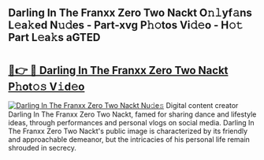 ## Darling In The Franxx Zero Two Nackt O𝚗𝚕yf𝚊ns L𝚎a𝚔ed N𝚞𝚍es - Part-xvg P𝚑𝚘tos Vi𝚍𝚎o - H𝚘𝚝 Part L𝚎a𝚔s aGTED

# <h2><a href="http://kf9fk9.oniu.top/?m=Darling+In+The+Franxx+Zero+Two+Nackt">🔗👉 🔴 Darling In The Franxx Zero Two Nackt P𝚑ot𝚘𝚜 V𝚒d𝚎o</a></h2>

[![Darling In The Franxx Zero Two Nackt Nu𝚍e𝚜](https://i.imgur.com/0qMVB7G.gif)](http://kf9fk9.oniu.top/?m=Darling+In+The+Franxx+Zero+Two+Nackt)
Digital content creator Darling In The Franxx Zero Two Nackt, famed for sharing dance and lifestyle ideas, through performances and personal vlogs on social media. Darling In The Franxx Zero Two Nackt's public image is characterized by its friendly and approachable demeanor, but the intricacies of his personal life remain shrouded in secrecy.  
